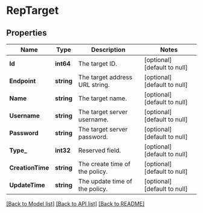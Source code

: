 # RepTarget

## Properties
Name | Type | Description | Notes
------------ | ------------- | ------------- | -------------
**Id** | **int64** | The target ID. | [optional] [default to null]
**Endpoint** | **string** | The target address URL string. | [optional] [default to null]
**Name** | **string** | The target name. | [optional] [default to null]
**Username** | **string** | The target server username. | [optional] [default to null]
**Password** | **string** | The target server password. | [optional] [default to null]
**Type_** | **int32** | Reserved field. | [optional] [default to null]
**CreationTime** | **string** | The create time of the policy. | [optional] [default to null]
**UpdateTime** | **string** | The update time of the policy. | [optional] [default to null]

[[Back to Model list]](../README.md#documentation-for-models) [[Back to API list]](../README.md#documentation-for-api-endpoints) [[Back to README]](../README.md)


